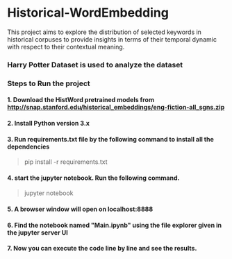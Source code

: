 # Historical-WordEmbedding
This project aims to explore the distribution of selected keywords in historical corpuses to provide insights in terms of their temporal dynamic with respect to their contextual meaning.
### Harry Potter Dataset is used to analyze the dataset

### Steps to Run the project

#### 1. Download the HistWord pretrained models from <http://snap.stanford.edu/historical_embeddings/eng-fiction-all_sgns.zip>

#### 2. Install Python version 3.x

#### 3. Run requirements.txt file by the following command to install all the dependencies

> pip install -r requirements.txt

#### 4. start the jupyter notebook. Run the following command.

> jupyter notebook

#### 5. A browser window will open on localhost:8888

#### 6. Find the notebook named "Main.ipynb" using the file explorer given in the jupyter server UI

#### 7. Now you can execute the code line by line and see the results.
